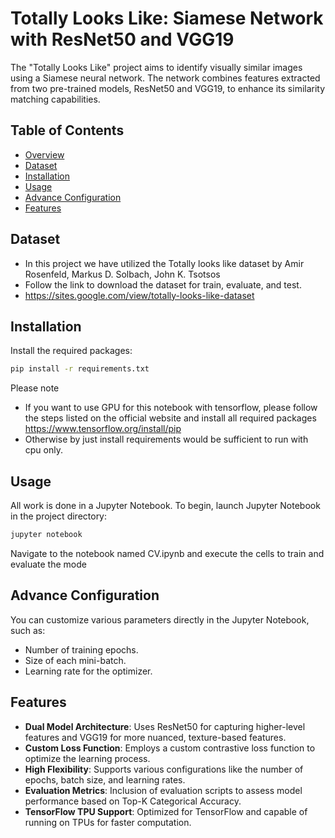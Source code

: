 # Totally Looks Like: Siamese Network with ResNet50 and VGG19

The "Totally Looks Like" project aims to identify visually similar images using a Siamese neural network. The network combines features extracted from two pre-trained models, ResNet50 and VGG19, to enhance its similarity matching capabilities.


## Table of Contents
- [Overview](#overview)
- [Dataset](#dataset;)
- [Installation](#installation)
- [Usage](#usage)
- [Advance Configuration](#advance-configuration)
- [Features](#features)


## Dataset
-   In this project we have utilized the Totally looks like dataset by Amir Rosenfeld, Markus D. Solbach, John K. Tsotsos
-   Follow the link to download the dataset for train, evaluate, and test.
-   https://sites.google.com/view/totally-looks-like-dataset
## Installation
Install the required packages:

```bash
pip install -r requirements.txt
```

Please note 
-   If you want to use  GPU for this notebook with tensorflow, please follow the steps listed on the official website and install all required packages https://www.tensorflow.org/install/pip
-   Otherwise by just install requirements would be sufficient to run with cpu only. 

## Usage
All work is done in a Jupyter Notebook. To begin, launch Jupyter Notebook in the project directory:
```bash
jupyter notebook
```
Navigate to the notebook named CV.ipynb and execute the cells to train and evaluate the mode

## Advance Configuration
You can customize various parameters directly in the Jupyter Notebook, such as:

-   Number of training epochs.
-   Size of each mini-batch.
-   Learning rate for the optimizer.

## Features
- **Dual Model Architecture**: Uses ResNet50 for capturing higher-level features and VGG19 for more nuanced, texture-based features.
- **Custom Loss Function**: Employs a custom contrastive loss function to optimize the learning process.
- **High Flexibility**: Supports various configurations like the number of epochs, batch size, and learning rates.
- **Evaluation Metrics**: Inclusion of evaluation scripts to assess model performance based on Top-K Categorical Accuracy.
- **TensorFlow TPU Support**: Optimized for TensorFlow and capable of running on TPUs for faster computation.